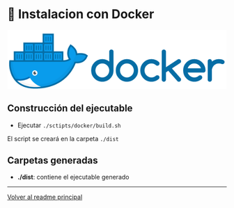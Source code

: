 # :whale: Instalacion con Docker

![alt text](img/docker.png)

## Construcción del ejecutable

* Ejecutar `./sctipts/docker/build.sh`

El script se creará en la carpeta `./dist`

## Carpetas generadas

* **./dist**: contiene el ejecutable generado

---

[Volver al readme principal](../README.md)
